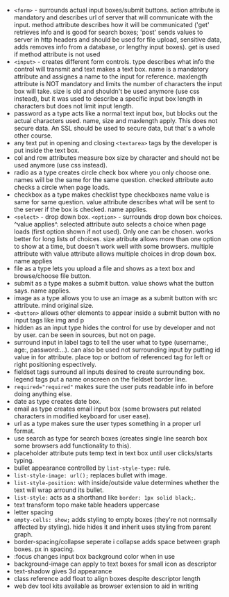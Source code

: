 - `<form>` - surrounds actual input boxes/submit buttons. action attribute is mandatory and describes url of server that will communicate with the input. method attribute describes how it will be communicated ('get' retrieves info and is good for search boxes; 'post' sends values to server in http headers and should be used for file upload, sensitive data, adds removes info from a database, or lengthy input boxes). get is used if method attribute is not used
- `<input>` - creates different form controls. type describes what info the control will transmit and text makes a text box. name is a mandatory attribute and assignes a name to the input for reference. maxlength attribute is NOT mandatory and limits the number of characters the input box will take. size is old and shouldn't be used anymore (use css instead), but it was used to describe a specific input box length in characters but does not limit input length.
- password as a type acts like a normal text input box, but blocks out the actual characters used. name, size and maxlength apply. This does not secure data. An SSL should be used to secure data, but that's a whole other course.
- any text put in opening and closing `<textarea>` tags by the developer is put inside the text box.
- col and row attributes measure box size by character and should not be used anymore (use css instead).
- radio as a type creates circle check box where you only choose one. names will be the same for the same question. checked attribute auto checks a circle when page loads.
- checkbox as a type makes checklist type checkboxes name value is same for same question. value attribute describes what will be sent to the server if the box is checked. name applies.
- `<select>` - drop down box. `<option>` - surrounds drop down box choices. ^value applies^. selected attribute auto selects a choice when page loads (first option shown if not used). Only one can be chosen. works better for long lists of choices. size atribute allows more than one option to show at a time, but doesn't work well with some browsers. multiple attribute with value attribute allows multiple choices in drop down box. name applies
- file as a type lets you upload a file and shows as a text box and browse/choose file button.
- submit as a type makes a submit button. value shows what the button says. name applies.
- image as a type allows you to use an image as a submit button with src attribute. mind original size.
- `<button>` allows other elements to appear inside a submit button with no input tags like img and p
- hidden as an input type hides the control for use by developer and not by user. can be seen in sources, but not on page.
- surround input in label tags to tell the user what to type (username:, age:, password:...). can also be used not surrounding input by putting id value in for attribute. place top or bottom of referenced tag for left or right positioning espectively.
- fieldset tags surround all inputs desired to create surrounding box. legend tags put a name onscreen on the fieldset border line.
- `required="required"` makes sure the user puts readable info in before doing anything else.
- date as type creates date box.
- email as type creates email input box (some browsers put related characters in modified keyboard for user ease).
- url as a type makes sure the user types something in a proper url format.
- use search as type for search boxes (creates single line search box some browsers add functionality to this).
- placeholder attribute puts temp text in text box until user clicks/starts typing.
- bullet appearance controlled by `list-style-type:` rule.
- `list-style-image: url();` replaces bullet with image.
- `list-style-position:` with inside/outside value determines whether the text will wrap arround its bullet.
- `list-style:` acts as a shorthand like `border: 1px solid black;`.
- text transform topo make table headers uppercase
- letter spacing
- `empty-cells: show;` adds styling to empty boxes (they're not normsally affected by styling). hide hides it and inherit uses styling from parent graph.
- border-spacing/collapse seperate i collapse adds space between graph boxes. px in spacing.
- :focus changes input box background color when in use
- background-image can apply to text boxes for small icon as descriptor
- text-shadow gives 3d appearance
- class reference add float to align boxes despite descriptor length
- web dev tool kits available as browser extension to aid in writing
